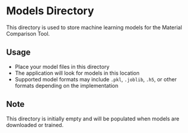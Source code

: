 # Models Directory

This directory is used to store machine learning models for the Material Comparison Tool.

## Usage

- Place your model files in this directory
- The application will look for models in this location
- Supported model formats may include `.pkl`, `.joblib`, `.h5`, or other formats depending on the implementation

## Note

This directory is initially empty and will be populated when models are downloaded or trained.
